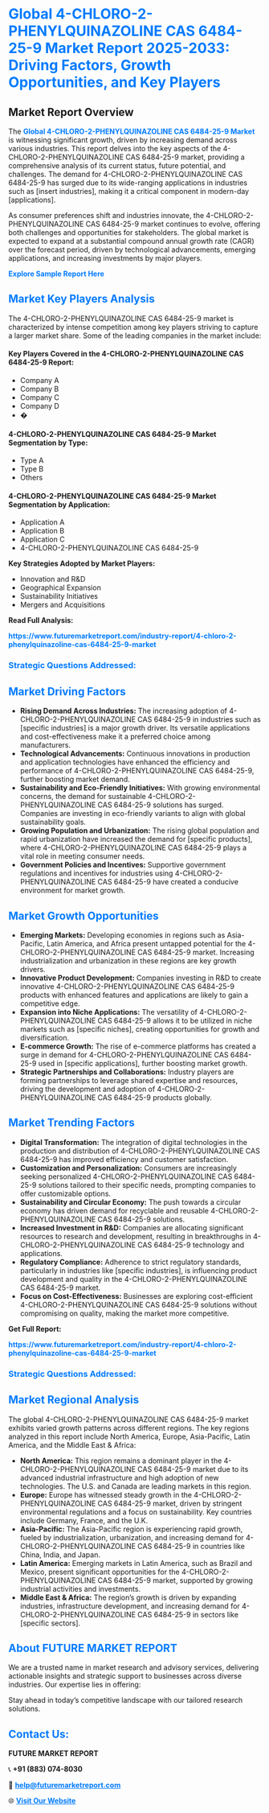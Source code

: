 <h1 style="color: #007BFF;">Global 4-CHLORO-2-PHENYLQUINAZOLINE CAS 6484-25-9 Market Report 2025-2033: Driving Factors, Growth Opportunities, and Key Players</h1>

<section id="overview">
<h2>Market Report Overview</h2>
<p>The <a href="https://www.futuremarketreport.com/industry-report/4-chloro-2-phenylquinazoline-cas-6484-25-9-market" style="color: #007BFF; text-decoration: none;"><strong>Global 4-CHLORO-2-PHENYLQUINAZOLINE CAS 6484-25-9 Market</strong></a> is witnessing significant growth, driven by increasing demand across various industries. This report delves into the key aspects of the 4-CHLORO-2-PHENYLQUINAZOLINE CAS 6484-25-9 market, providing a comprehensive analysis of its current status, future potential, and challenges. The demand for 4-CHLORO-2-PHENYLQUINAZOLINE CAS 6484-25-9 has surged due to its wide-ranging applications in industries such as [insert industries], making it a critical component in modern-day [applications].</p>
<p>As consumer preferences shift and industries innovate, the 4-CHLORO-2-PHENYLQUINAZOLINE CAS 6484-25-9 market continues to evolve, offering both challenges and opportunities for stakeholders. The global market is expected to expand at a substantial compound annual growth rate (CAGR) over the forecast period, driven by technological advancements, emerging applications, and increasing investments by major players.</p>
</section>

<section id="overview">
<p><a href="https://www.futuremarketreport.com/request-sample/reportId=110804" style="color: #007BFF; text-decoration: none;"><strong>Explore Sample Report Here</strong></a></p>
</section>

<section id="key-players">
<h2 style="color: #007BFF;">Market Key Players Analysis</h2>
<p>The 4-CHLORO-2-PHENYLQUINAZOLINE CAS 6484-25-9 market is characterized by intense competition among key players striving to capture a larger market share. Some of the leading companies in the market include:</p>
<h4>Key Players Covered in the 4-CHLORO-2-PHENYLQUINAZOLINE CAS 6484-25-9 Report:</h4>
<ul><li>Company A</li><li>Company B</li><li>Company C</li><li>Company D</li><li>�</li></ul>
<h4>4-CHLORO-2-PHENYLQUINAZOLINE CAS 6484-25-9 Market Segmentation by Type:</h4>
<ul><li>Type A</li><li>Type B</li><li>Others</li></ul>

<h4>4-CHLORO-2-PHENYLQUINAZOLINE CAS 6484-25-9 Market Segmentation by Application:</h4>
<ul><li>Application A</li><li>Application B</li><li>Application C</li><li>4-CHLORO-2-PHENYLQUINAZOLINE CAS 6484-25-9</li></ul>
<p><strong>Key Strategies Adopted by Market Players:</strong></p>
<ul>
<li>Innovation and R&D</li>
<li>Geographical Expansion</li>
<li>Sustainability Initiatives</li>
<li>Mergers and Acquisitions</li>
</ul>
</section>

<section>
<p><strong>Read Full Analysis: </strong></p><a href="https://www.futuremarketreport.com/industry-report/4-chloro-2-phenylquinazoline-cas-6484-25-9-market" style="color: #007BFF; text-decoration: none;"><strong>https://www.futuremarketreport.com/industry-report/4-chloro-2-phenylquinazoline-cas-6484-25-9-market</strong></a>
<h3 style="color: #007BFF;">Strategic Questions Addressed:</h3>
</section>

<section id="driving-factors">
<h2 style="color: #007BFF;">Market Driving Factors</h2>
<ul>
<li><strong>Rising Demand Across Industries:</strong> The increasing adoption of 4-CHLORO-2-PHENYLQUINAZOLINE CAS 6484-25-9 in industries such as [specific industries] is a major growth driver. Its versatile applications and cost-effectiveness make it a preferred choice among manufacturers.</li>
<li><strong>Technological Advancements:</strong> Continuous innovations in production and application technologies have enhanced the efficiency and performance of 4-CHLORO-2-PHENYLQUINAZOLINE CAS 6484-25-9, further boosting market demand.</li>
<li><strong>Sustainability and Eco-Friendly Initiatives:</strong> With growing environmental concerns, the demand for sustainable 4-CHLORO-2-PHENYLQUINAZOLINE CAS 6484-25-9 solutions has surged. Companies are investing in eco-friendly variants to align with global sustainability goals.</li>
<li><strong>Growing Population and Urbanization:</strong> The rising global population and rapid urbanization have increased the demand for [specific products], where 4-CHLORO-2-PHENYLQUINAZOLINE CAS 6484-25-9 plays a vital role in meeting consumer needs.</li>
<li><strong>Government Policies and Incentives:</strong> Supportive government regulations and incentives for industries using 4-CHLORO-2-PHENYLQUINAZOLINE CAS 6484-25-9 have created a conducive environment for market growth.</li>
</ul>
</section>

<section id="growth-opportunities">
<h2 style="color: #007BFF;">Market Growth Opportunities</h2>
<ul>
<li><strong>Emerging Markets:</strong> Developing economies in regions such as Asia-Pacific, Latin America, and Africa present untapped potential for the 4-CHLORO-2-PHENYLQUINAZOLINE CAS 6484-25-9 market. Increasing industrialization and urbanization in these regions are key growth drivers.</li>
<li><strong>Innovative Product Development:</strong> Companies investing in R&D to create innovative 4-CHLORO-2-PHENYLQUINAZOLINE CAS 6484-25-9 products with enhanced features and applications are likely to gain a competitive edge.</li>
<li><strong>Expansion into Niche Applications:</strong> The versatility of 4-CHLORO-2-PHENYLQUINAZOLINE CAS 6484-25-9 allows it to be utilized in niche markets such as [specific niches], creating opportunities for growth and diversification.</li>
<li><strong>E-commerce Growth:</strong> The rise of e-commerce platforms has created a surge in demand for 4-CHLORO-2-PHENYLQUINAZOLINE CAS 6484-25-9 used in [specific applications], further boosting market growth.</li>
<li><strong>Strategic Partnerships and Collaborations:</strong> Industry players are forming partnerships to leverage shared expertise and resources, driving the development and adoption of 4-CHLORO-2-PHENYLQUINAZOLINE CAS 6484-25-9 products globally.</li>
</ul>
</section>

<section id="trending-factors">
<h2 style="color: #007BFF;">Market Trending Factors</h2>
<ul>
<li><strong>Digital Transformation:</strong> The integration of digital technologies in the production and distribution of 4-CHLORO-2-PHENYLQUINAZOLINE CAS 6484-25-9 has improved efficiency and customer satisfaction.</li>
<li><strong>Customization and Personalization:</strong> Consumers are increasingly seeking personalized 4-CHLORO-2-PHENYLQUINAZOLINE CAS 6484-25-9 solutions tailored to their specific needs, prompting companies to offer customizable options.</li>
<li><strong>Sustainability and Circular Economy:</strong> The push towards a circular economy has driven demand for recyclable and reusable 4-CHLORO-2-PHENYLQUINAZOLINE CAS 6484-25-9 solutions.</li>
<li><strong>Increased Investment in R&D:</strong> Companies are allocating significant resources to research and development, resulting in breakthroughs in 4-CHLORO-2-PHENYLQUINAZOLINE CAS 6484-25-9 technology and applications.</li>
<li><strong>Regulatory Compliance:</strong> Adherence to strict regulatory standards, particularly in industries like [specific industries], is influencing product development and quality in the 4-CHLORO-2-PHENYLQUINAZOLINE CAS 6484-25-9 market.</li>
<li><strong>Focus on Cost-Effectiveness:</strong> Businesses are exploring cost-efficient 4-CHLORO-2-PHENYLQUINAZOLINE CAS 6484-25-9 solutions without compromising on quality, making the market more competitive.</li>
</ul>
</section>

<section>
<p><strong>Get Full Report: </strong></p><a href="https://www.futuremarketreport.com/industry-report/4-chloro-2-phenylquinazoline-cas-6484-25-9-market" style="color: #007BFF; text-decoration: none;"><strong>https://www.futuremarketreport.com/industry-report/4-chloro-2-phenylquinazoline-cas-6484-25-9-market</strong></a>
<h3 style="color: #007BFF;">Strategic Questions Addressed:</h3>
</section>


<section id="regional-analysis">
<h2 style="color: #007BFF;">Market Regional Analysis</h2>
<p>The global 4-CHLORO-2-PHENYLQUINAZOLINE CAS 6484-25-9 market exhibits varied growth patterns across different regions. The key regions analyzed in this report include North America, Europe, Asia-Pacific, Latin America, and the Middle East & Africa:</p>
<ul>
<li><strong>North America:</strong> This region remains a dominant player in the 4-CHLORO-2-PHENYLQUINAZOLINE CAS 6484-25-9 market due to its advanced industrial infrastructure and high adoption of new technologies. The U.S. and Canada are leading markets in this region.</li>
<li><strong>Europe:</strong> Europe has witnessed steady growth in the 4-CHLORO-2-PHENYLQUINAZOLINE CAS 6484-25-9 market, driven by stringent environmental regulations and a focus on sustainability. Key countries include Germany, France, and the U.K.</li>
<li><strong>Asia-Pacific:</strong> The Asia-Pacific region is experiencing rapid growth, fueled by industrialization, urbanization, and increasing demand for 4-CHLORO-2-PHENYLQUINAZOLINE CAS 6484-25-9 in countries like China, India, and Japan.</li>
<li><strong>Latin America:</strong> Emerging markets in Latin America, such as Brazil and Mexico, present significant opportunities for the 4-CHLORO-2-PHENYLQUINAZOLINE CAS 6484-25-9 market, supported by growing industrial activities and investments.</li>
<li><strong>Middle East & Africa:</strong> The region’s growth is driven by expanding industries, infrastructure development, and increasing demand for 4-CHLORO-2-PHENYLQUINAZOLINE CAS 6484-25-9 in sectors like [specific sectors].</li>
</ul>
</section>

<footer>
<h2 style="color: #007BFF;">About FUTURE MARKET REPORT</h2>
<p>We are a trusted name in market research and advisory services, delivering actionable insights and strategic support to businesses across diverse industries. Our expertise lies in offering:</p>

<p>Stay ahead in today’s competitive landscape with our tailored research solutions.</p>

<h2 style="color: #007BFF;">Contact Us:</h2>
<p><strong>FUTURE MARKET REPORT</strong></p>
<p>📞 <strong>+91 (883) 074-8030</strong></p>
<p>📧 <strong><a href="mailto:help@futuremarketreport.com" style="color: #007BFF;">help@futuremarketreport.com</a></strong></p>
<p>🌐 <strong><a href="https://www.futuremarketreport.com/" style="color: #007BFF;">Visit Our Website</a></strong></p>
</footer>